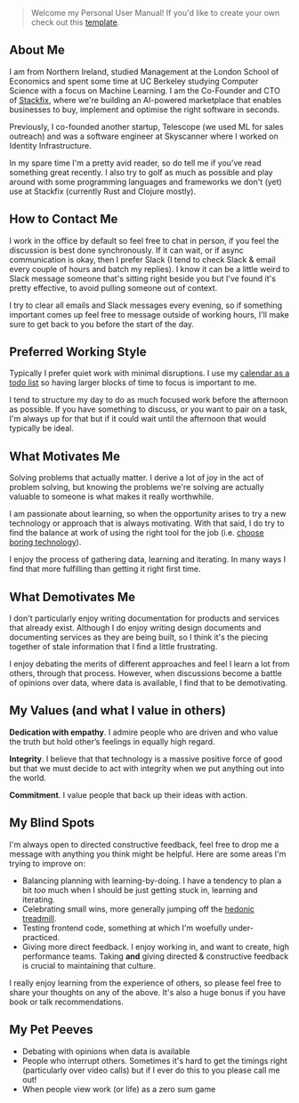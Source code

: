 > Welcome my Personal User Manual! If you'd like to create your own check out this [template](https://github.com/camin-mccluskey/Personal-User-Manual-Template).

## About Me

I am from Northern Ireland, studied Management at the London School of Economics and spent some time at UC Berkeley studying Computer Science with a focus on Machine Learning. I am the Co-Founder and CTO of [Stackfix](https://stackfix.com), where we're building an AI-powered marketplace that enables businesses to buy, implement and optimise the right software in seconds.

Previously, I co-founded another startup, Telescope (we used ML for sales outreach) and was a software engineer at Skyscanner where I worked on Identity Infrastructure.

In my spare time I'm a pretty avid reader, so do tell me if you've read something great recently. I also try to golf as much as possible and play around with some programming languages and frameworks we don't (yet) use at Stackfix (currently Rust and Clojure mostly).

## How to Contact Me

I work in the office by default so feel free to chat in person, if you feel the discussion is best done synchronously. If it can wait, or if async communication is okay, then I prefer Slack (I tend to check Slack & email every couple of hours and batch my replies). I know it can be a little weird to Slack message someone that's sitting right beside you but I've found it's pretty effective, to avoid pulling someone out of context.

I try to clear all emails and Slack messages every evening, so if something important comes up feel free to message outside of working hours, I'll make sure to get back to you before the start of the day.

## Preferred Working Style

Typically I prefer quiet work with minimal disruptions. I use my [calendar as a todo list](https://www.nirandfar.com/todo-vs-schedule-builder/) so having larger blocks of time to focus is important to me.

I tend to structure my day to do as much focused work before the afternoon as possible. If you have something to discuss, or you want to pair on a task, I'm always up for that but if it could wait until the afternoon that would typically be ideal.

## What Motivates Me

Solving problems that actually matter. I derive a lot of joy in the act of problem solving, but knowing the problems we're solving are actually valuable to someone is what makes it really worthwhile.

I am passionate about learning, so when the opportunity arises to try a new technology or approach that is always motivating. With that said, I do try to find the balance at work of using the right tool for the job (i.e. [choose boring technology](https://mcfunley.com/choose-boring-technology)).

I enjoy the process of gathering data, learning and iterating. In many ways I find that more fulfilling than getting it right first time.

## What Demotivates Me

I don't particularly enjoy writing documentation for products and services that already exist. Although I do enjoy writing design documents and documenting services as they are being built, so I think it's the piecing together of stale information that I find a little frustrating.

I enjoy debating the merits of different approaches and feel I learn a lot from others, through that process. However, when discussions become a battle of opinions over data, where data is available, I find that to be demotivating.

## My Values (and what I value in others)

**Dedication with empathy**. I admire people who are driven and who value the truth but hold other’s feelings in equally high regard.

**Integrity**. I believe that that technology is a massive positive force of good but that we must decide to act with integrity when we put anything out into the world.

**Commitment**. I value people that back up their ideas with action.

## My Blind Spots

I'm always open to directed constructive feedback, feel free to drop me a message with anything you think might be helpful. Here are some areas I'm trying to improve on:

- Balancing planning with learning-by-doing. I have a tendency to plan a bit _too_ much when I should be just getting stuck in, learning and iterating.
- Celebrating small wins, more generally jumping off the [hedonic treadmill](https://en.wikipedia.org/wiki/Hedonic_treadmill).
- Testing frontend code, something at which I'm woefully under-practiced.
- Giving more direct feedback. I enjoy working in, and want to create, high performance teams. Taking **and** giving directed & constructive feedback is crucial to maintaining that culture.

I really enjoy learning from the experience of others, so please feel free to share your thoughts on any of the above. It's also a huge bonus if you have book or talk recommendations.

## My Pet Peeves

- Debating with opinions when data is available
- People who interrupt others. Sometimes it's hard to get the timings right (particularly over video calls) but if I ever do this to you please call me out!
- When people view work (or life) as a zero sum game
